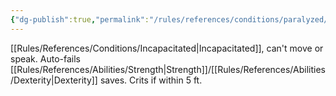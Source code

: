 ```yaml
---
{"dg-publish":true,"permalink":"/rules/references/conditions/paralyzed/"}
---
```


[[Rules/References/Conditions/Incapacitated\|Incapacitated]], can't move or speak. Auto-fails [[Rules/References/Abilities/Strength\|Strength]]/[[Rules/References/Abilities/Dexterity\|Dexterity]] saves. Crits if within 5 ft.